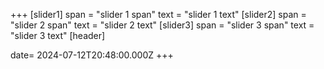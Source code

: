 +++
[slider1]
  span = "slider 1 span"
  text = "slider 1 text"
[slider2]
  span = "slider 2 span"
  text = "slider 2 text"
[slider3]
  span = "slider 3 span"
  text = "slider 3 text"
[header]
  
date= 2024-07-12T20:48:00.000Z
+++
